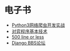 # 电子书
- [Python3网络爬虫开发实战](https://doc.naraku.cn/#/spider/0.0-%E7%9B%AE%E5%BD%95)
- [对弈程序基本技术](http://www.xqbase.com/computer/outline.htm)
- [500 line or less](http://aosabook.org/en/index.html)
- [Django BBS论坛](https://www.cnblogs.com/xt12321/p/11061637.html)